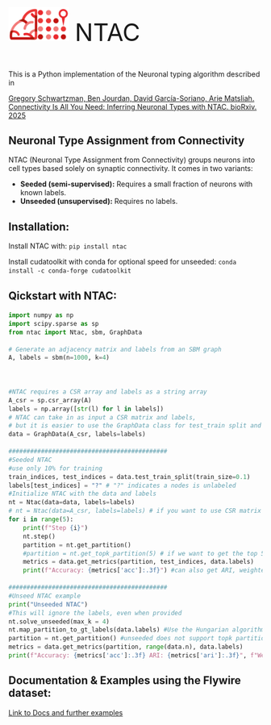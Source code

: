 <img src="assets/logo.png" width="120" alt="NTAC logo" />&nbsp;&nbsp;
<font size="7">NTAC</font>



<br>

This is a Python implementation of the Neuronal typing algorithm described in

[Gregory Schwartzman, Ben Jourdan, David García-Soriano, Arie Matsliah. Connectivity Is All You Need: Inferring Neuronal Types with NTAC. bioRxiv. 2025](https://www.biorxiv.org/cgi/content/short/2025.06.11.659184v1)

## Neuronal Type Assignment from Connectivity

NTAC (Neuronal Type Assignment from Connectivity) groups neurons into cell types based solely on synaptic connectivity. It comes in two variants:

- **Seeded (semi-supervised):** Requires a small fraction of neurons with known labels.  
- **Unseeded (unsupervised):** Requires no labels.

## Installation:

Install NTAC with:
`pip install ntac`


Install cudatoolkit with conda for optional speed for unseeded:
`conda install -c conda-forge cudatoolkit`



## Qickstart with NTAC:
```python
import numpy as np
import scipy.sparse as sp
from ntac import Ntac, sbm, GraphData

# Generate an adjacency matrix and labels from an SBM graph 
A, labels = sbm(n=1000, k=4)



#NTAC requires a CSR array and labels as a string array
A_csr = sp.csr_array(A)
labels = np.array([str(l) for l in labels])
# NTAC can take in as input a CSR matrix and labels, 
# but it is easier to use the GraphData class for test_train split and metrics
data = GraphData(A_csr, labels=labels)

############################################
#Seeded NTAC
#use only 10% for training
train_indices, test_indices = data.test_train_split(train_size=0.1)
labels[test_indices] = "?" # "?" indicates a nodes is unlabeled
#Initialize NTAC with the data and labels
nt = Ntac(data=data, labels=labels)
# nt = Ntac(data=A_csr, labels=labels) # if you want to use CSR matrix directly
for i in range(5):
    print(f"Step {i}")
    nt.step()
    partition = nt.get_partition()
    #partition = nt.get_topk_partition(5) # if we want to get the top 5 labels for each node
    metrics = data.get_metrics(partition, test_indices, data.labels)
    print(f"Accuracy: {metrics['acc']:.3f}") #can also get ARI, weighted F1, and topk accuracy (if using get_topk_partition)

############################################
#Unseed NTAC example
print("Unseeded NTAC")
#This will ignore the labels, even when provided
nt.solve_unseeded(max_k = 4)
nt.map_partition_to_gt_labels(data.labels) #Use the Hungarian algorithm to map the partition to the ground truth labels
partition = nt.get_partition() #unseeded does not support topk partition
metrics = data.get_metrics(partition, range(data.n), data.labels)
print(f"Accuracy: {metrics['acc']:.3f} ARI: {metrics['ari']:.3f}", f"Weighted F1: {metrics['f1']:.3f}")
```

## Documentation & Examples using the Flywire dataset:

[Link to Docs and further examples](https://benjourdan.github.io/ntac/)